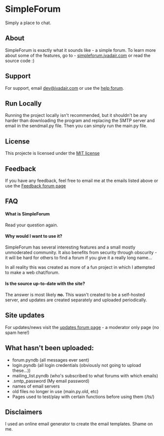
# SimpleForum

Simply a place to chat.


## About
SimpleForum is exactly what it sounds like - a simple forum. To learn more about some of the features, go to - [simpleforum.jvadair.com](https://simpleforum.jvadair.com) or read the source code :)
## Support

For support, email dev@jvadair.com or use the [help forum](https://simpleforum.jvadair.com/help/view).


## Run Locally

Running the project locally isn't recommended, but it shouldn't be any harder than downloading the program and replacing the SMTP server and email in the sendmail.py file. Then you can simply run the main.py file. 


## License

This projecte is licensed under the [MIT license](https://choosealicense.com/licenses/mit/)


## Feedback

If you have any feedback, feel free to email me at the emails listed above or use the [Feedback forum page](https://simpleforum.jvadair.com/feedback/view)


## FAQ

#### What is SimpleForum

Read your question again.

#### Why would I want to use it?

SimpleForum has several interesting features and a small mostly unmoderated community. It also benefits from security through obscurity - it will be hard for others to find a forum if you give it a really long name...

In all reality this was created as more of a fun project in which I attempted to make a web chat/forum.

#### Is the source up-to-date with the site?
The answer is most likely **no.** This wasn't created to be a self-hosted server, and updates are created separately and uploaded periodically.
## Site updates
For updates/news visit the [updates forum page](https://simpleforum.jvadair.com/updates/view) - a moderator only page (no spam here!)
## What hasn't been uploaded:
- forum.pyndb (all messages ever sent)
- login.pyndb (all login credentials (obviously not going to upload these...))
- mailing_list.pyndb (who's subscribed to what forums with which emails)
- .smtp_password (My email password)
- names of email servers
- old files no longer in use (main.py.old, etc)
- Pages used to test/play with certain functions before using them (/ts/<test>)
## Disclaimers
I used an online email generator to create the email templates. Shame on me.